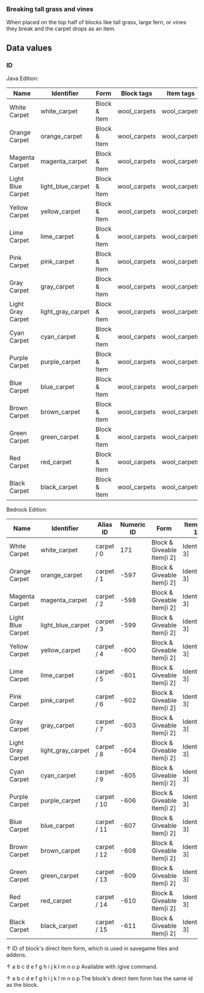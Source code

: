 ### Breaking tall grass and vines
When placed on the top half of blocks like tall grass, large fern, or vines they break and the carpet drops as an item.

## Data values
### ID
Java Edition:

| Name              | Identifier        | Form         | Block tags   | Item tags    | Translation key                   |
|-------------------|-------------------|--------------|--------------|--------------|-----------------------------------|
| White Carpet      | white_carpet      | Block & Item | wool_carpets | wool_carpets | block.minecraft.white_carpet      |
| Orange Carpet     | orange_carpet     | Block & Item | wool_carpets | wool_carpets | block.minecraft.orange_carpet     |
| Magenta Carpet    | magenta_carpet    | Block & Item | wool_carpets | wool_carpets | block.minecraft.magenta_carpet    |
| Light Blue Carpet | light_blue_carpet | Block & Item | wool_carpets | wool_carpets | block.minecraft.light_blue_carpet |
| Yellow Carpet     | yellow_carpet     | Block & Item | wool_carpets | wool_carpets | block.minecraft.yellow_carpet     |
| Lime Carpet       | lime_carpet       | Block & Item | wool_carpets | wool_carpets | block.minecraft.lime_carpet       |
| Pink Carpet       | pink_carpet       | Block & Item | wool_carpets | wool_carpets | block.minecraft.pink_carpet       |
| Gray Carpet       | gray_carpet       | Block & Item | wool_carpets | wool_carpets | block.minecraft.gray_carpet       |
| Light Gray Carpet | light_gray_carpet | Block & Item | wool_carpets | wool_carpets | block.minecraft.light_gray_carpet |
| Cyan Carpet       | cyan_carpet       | Block & Item | wool_carpets | wool_carpets | block.minecraft.cyan_carpet       |
| Purple Carpet     | purple_carpet     | Block & Item | wool_carpets | wool_carpets | block.minecraft.purple_carpet     |
| Blue Carpet       | blue_carpet       | Block & Item | wool_carpets | wool_carpets | block.minecraft.blue_carpet       |
| Brown Carpet      | brown_carpet      | Block & Item | wool_carpets | wool_carpets | block.minecraft.brown_carpet      |
| Green Carpet      | green_carpet      | Block & Item | wool_carpets | wool_carpets | block.minecraft.green_carpet      |
| Red Carpet        | red_carpet        | Block & Item | wool_carpets | wool_carpets | block.minecraft.red_carpet        |
| Black Carpet      | black_carpet      | Block & Item | wool_carpets | wool_carpets | block.minecraft.black_carpet      |

Bedrock Edition:

| Name              | Identifier        | Alias ID    | Numeric ID | Form                       | Item ID[i 1]   | Item tags                  | Translation key            |
|-------------------|-------------------|-------------|------------|----------------------------|----------------|----------------------------|----------------------------|
| White Carpet      | white_carpet      | carpet / 0  | 171        | Block & Giveable Item[i 2] | Identical[i 3] | minecraft:vibration_damper | tile.carpet.white.name     |
| Orange Carpet     | orange_carpet     | carpet / 1  | -597       | Block & Giveable Item[i 2] | Identical[i 3] | minecraft:vibration_damper | tile.carpet.orange.name    |
| Magenta Carpet    | magenta_carpet    | carpet / 2  | -598       | Block & Giveable Item[i 2] | Identical[i 3] | minecraft:vibration_damper | tile.carpet.magenta.name   |
| Light Blue Carpet | light_blue_carpet | carpet / 3  | -599       | Block & Giveable Item[i 2] | Identical[i 3] | minecraft:vibration_damper | tile.carpet.lightBlue.name |
| Yellow Carpet     | yellow_carpet     | carpet / 4  | -600       | Block & Giveable Item[i 2] | Identical[i 3] | minecraft:vibration_damper | tile.carpet.yellow.name    |
| Lime Carpet       | lime_carpet       | carpet / 5  | -601       | Block & Giveable Item[i 2] | Identical[i 3] | minecraft:vibration_damper | tile.carpet.lime.name      |
| Pink Carpet       | pink_carpet       | carpet / 6  | -602       | Block & Giveable Item[i 2] | Identical[i 3] | minecraft:vibration_damper | tile.carpet.pink.name      |
| Gray Carpet       | gray_carpet       | carpet / 7  | -603       | Block & Giveable Item[i 2] | Identical[i 3] | minecraft:vibration_damper | tile.carpet.gray.name      |
| Light Gray Carpet | light_gray_carpet | carpet / 8  | -604       | Block & Giveable Item[i 2] | Identical[i 3] | minecraft:vibration_damper | tile.carpet.silver.name    |
| Cyan Carpet       | cyan_carpet       | carpet / 9  | -605       | Block & Giveable Item[i 2] | Identical[i 3] | minecraft:vibration_damper | tile.carpet.cyan.name      |
| Purple Carpet     | purple_carpet     | carpet / 10 | -606       | Block & Giveable Item[i 2] | Identical[i 3] | minecraft:vibration_damper | tile.carpet.purple.name    |
| Blue Carpet       | blue_carpet       | carpet / 11 | -607       | Block & Giveable Item[i 2] | Identical[i 3] | minecraft:vibration_damper | tile.carpet.blue.name      |
| Brown Carpet      | brown_carpet      | carpet / 12 | -608       | Block & Giveable Item[i 2] | Identical[i 3] | minecraft:vibration_damper | tile.carpet.brown.name     |
| Green Carpet      | green_carpet      | carpet / 13 | -609       | Block & Giveable Item[i 2] | Identical[i 3] | minecraft:vibration_damper | tile.carpet.green.name     |
| Red Carpet        | red_carpet        | carpet / 14 | -610       | Block & Giveable Item[i 2] | Identical[i 3] | minecraft:vibration_damper | tile.carpet.red.name       |
| Black Carpet      | black_carpet      | carpet / 15 | -611       | Block & Giveable Item[i 2] | Identical[i 3] | minecraft:vibration_damper | tile.carpet.black.name     |


↑ ID of block's direct item form, which is used in savegame files and addons.

↑ a b c d e f g h i j k l m n o p Available with /give command.

↑ a b c d e f g h i j k l m n o p The block's direct item form has the same id as the block.



